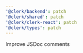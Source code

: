 ```yaml
---
'@clerk/backend': patch
'@clerk/shared': patch
'@clerk/clerk-react': patch
'@clerk/types': patch
---
```


Improve JSDoc comments

